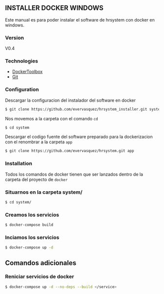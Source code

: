 ## INSTALLER DOCKER WINDOWS
Este manual es para poder instalar el software de hrsystem con docker en windows.

### Version
V0.4

### Technologies

* [DockerToolbox](https://drive.google.com/file/d/1ebWirBtiEBDf7JVL4utbmAH9ktqH0j8y/view?usp=sharing)
* [Git](https://git-scm.com)

### Configuration
Descargar la configuracion del instalador del software en docker
```sh
$ git clone https://github.com/evervasquez/hrsystem_installer.git system
```
Nos movemos a la carpeta con el comando ```cd```

```sh
$ cd system
```

Descargar el codigo fuente del software preparado para la dockerizacion con el renombrar a la carpeta ``app``

```sh
$ git clone https://github.com/evervasquez/hrsystem.git app
```

### Installation
Todos los comandos de docker tienen que ser lanzados dentro de la carpeta del proyecto de `docker`

### Situarnos en la carpeta system/
```sh
$ cd system/
```

### Creamos los servicios
```sh
$ docker-compose build
```

### Inciamos los servicios
```sh
$ docker-compose up -d
```


## Comandos adicionales


### Reniciar servicios de docker
```sh
$ docker-compose up -d --no-deps --build </service>
```
